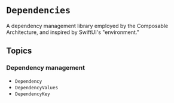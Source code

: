 # ``Dependencies``

A dependency management library employed by the Composable Architecture, and inspired by SwiftUI's 
"environment."

## Topics

### Dependency management

- ``Dependency``
- ``DependencyValues``
- ``DependencyKey``
